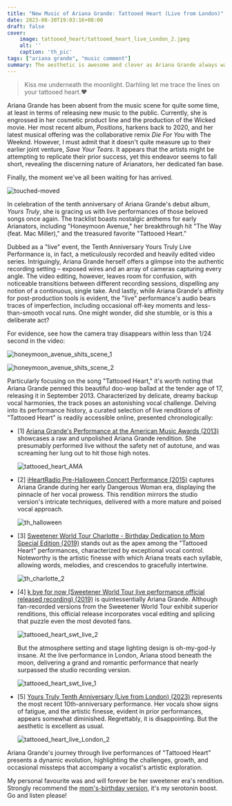 ```yaml
---
title: "New Music of Ariana Grande: Tattooed Heart (Live from London)"
date: 2023-08-30T19:03:16+08:00
draft: false
cover:
    image: tattooed_heart/tattooed_heart_live_London_2.jpeg
    alt: ''
    caption: 'th_pic'
tags: ["ariana grande", "music comment"]
summary: The aesthetic is awesome and clever as Ariana Grande always was. The vocal is... acceptable but not as good as her Sweetener era.
---
```


> Kiss me underneath the moonlight.
> Darhling let me trace the lines on your tattooed heart.❤

Ariana Grande has been absent from the music scene for quite some time, at least in terms of releasing new music to the public. Currently, she is engrossed in her cosmetic product line and the production of the Wicked movie. Her most recent album, *Positions*, harkens back to 2020, and her latest musical offering was the collaborative remix *Die For You* with The Weeknd. However, I must admit that it doesn't quite measure up to their earlier joint venture, *Save Your Tears*. It appears that the artists might be attempting to replicate their prior success, yet this endeavor seems to fall short, revealing the discerning nature of Arianators, her dedicated fan base.

Finally, the moment we've all been waiting for has arrived. 

![touched-moved](/tattooed_heart/touched-moved.gif)

In celebration of the tenth anniversary of Ariana Grande's debut album, *Yours Truly*, she is gracing us with live performances of those beloved songs once again. The tracklist boasts nostalgic anthems for early Arianators, including "Honeymoon Avenue," her breakthrough hit "The Way (feat. Mac Miller)," and the treasured favorite "Tattooed Heart."

Dubbed as a "live" event, the Tenth Anniversary Yours Truly Live Performance is, in fact, a meticulously recorded and heavily edited video series. Intriguingly, Ariana Grande herself offers a glimpse into the authentic recording setting – exposed wires and an array of cameras capturing every angle. The video editing, however, leaves room for confusion, with noticeable transitions between different recording sessions, dispelling any notion of a continuous, single take. And lastly, while Ariana Grande's affinity for post-production tools is evident, the "live" performance's audio bears traces of imperfection, including occasional off-key moments and less-than-smooth vocal runs. One might wonder, did she stumble, or is this a deliberate act?

For evidence, see how the camera tray disappears within less than 1/24 second in the video:

![honeymoon_avenue_shits_scene_1](/tattooed_heart/honeymoon_avenue_shits_scene_1.jpeg)

![honeymoon_avenue_shits_scene_2](/tattooed_heart/honeymoon_avenue_shits_scene_2.jpeg)

Particularly focusing on the song "Tattooed Heart," it's worth noting that Ariana Grande penned this beautiful doo-wop ballad at the tender age of 17, releasing it in September 2013. Characterized by delicate, dreamy backup vocal harmonies, the track poses an astonishing vocal challenge. Delving into its performance history, a curated selection of live renditions of "Tattooed Heart" is readily accessible online, presented chronologically:

- [1] [Ariana Grande's Performance at the American Music Awards (2013)](https://www.youtube.com/watch?v=Al1k1Wq3pSQ) showcases a raw and unpolished Ariana Grande rendition. She presumably performed live without the safety net of autotune, and was screaming her lung out to hit those high notes.

    ![tattooed_heart_AMA](/tattooed_heart/tattooed_heart_AMA.jpeg)

- [2] [iHeartRadio Pre-Halloween Concert Performance (2015)](https://www.youtube.com/watch?v=4-uUieI7ipg) captures Ariana Grande during her early Dangerous Woman era, displaying the pinnacle of her vocal prowess. This rendition mirrors the studio version's intricate techniques, delivered with a more mature and poised vocal approach.

    ![th_halloween](/tattooed_heart/th_halloween.jpeg)

- [3] [Sweetener World Tour Charlotte - Birthday Dedication to Mom Special Edition (2019)](https://www.youtube.com/watch?v=kLoPyIOFJmA) stands out as the apex among the "Tattooed Heart" performances, characterized by exceptional vocal control. Noteworthy is the artistic finesse with which Ariana treats each syllable, allowing words, melodies, and crescendos to gracefully intertwine.

    ![th_charlotte_2](/tattooed_heart/th_charlotte_2.jpeg)

- [4] [k bye for now (Sweetener World Tour live performance official released recording) (2019)](https://www.youtube.com/watch?v=IHY5gftyO2A) is quintessentially Ariana Grande. Although fan-recorded versions from the Sweetener World Tour exhibit superior renditions, this official release incorporates vocal editing and splicing that puzzle even the most devoted fans.

    ![tattooed_heart_swt_live_2](/tattooed_heart/tattooed_heart_swt_live_2.jpeg)

    But the atmosphere setting and stage lighting design is oh-my-god-ly insane. At the live performance in London, Ariana stood beneath the moon, delivering a grand and romantic performance that nearly surpassed the studio recording version.

    ![tattooed_heart_swt_live_1](/tattooed_heart/tattooed_heart_swt_live_1.jpeg)

- [5] [Yours Truly Tenth Anniversary (Live from London) (2023)](https://www.youtube.com/watch?v=NaZXwYjal8E) represents the most recent 10th-anniversary performance. Her vocals show signs of fatigue, and the artistic finesse, evident in prior performances, appears somewhat diminished. Regrettably, it is disappointing. But the aesthetic is excellent as usual.

    ![tattooed_heart_live_London_2](/tattooed_heart/tattooed_heart_live_London_2.jpeg)

Ariana Grande's journey through live performances of "Tattooed Heart" presents a dynamic evolution, highlighting the challenges, growth, and occasional missteps that accompany a vocalist's artistic exploration. 

My personal favourite was and will forever be her sweetener era's rendition. Strongly recommend the [mom's-birthday version](https://www.youtube.com/watch?v=JPZdb8NzCu8), it's my serotonin boost. Go and listen please!
